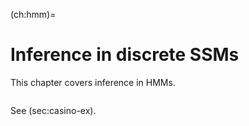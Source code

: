 (ch:hmm)=
# Inference in discrete SSMs 

This chapter covers inference in HMMs.


```{tableofcontents}
```

See (sec:casino-ex).

